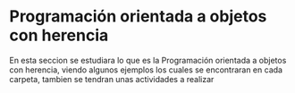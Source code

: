 # Programación orientada a objetos con herencia

En esta seccion se estudiara lo que es la Programación orientada a objetos con herencia, viendo algunos ejemplos los cuales se encontraran en cada carpeta, tambien se tendran unas actividades a realizar

